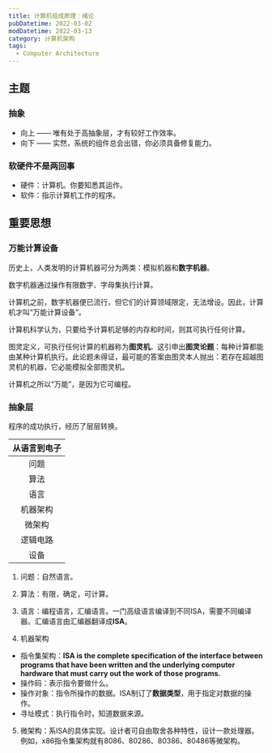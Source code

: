 ```yaml
---
title: 计算机组成原理：绪论
pubDatetime: 2022-03-02
modDatetime: 2022-03-13
category: 计算机架构
tags:
  - Computer Architecture
---
```


## 主题

### 抽象

- 向上 —— 唯有处于高抽象层，才有较好工作效率。
- 向下 —— 实然，系统的组件总会出错，你必须具备修复能力。

### 软硬件不是两回事

- 硬件：计算机。你要知悉其运作。
- 软件：指示计算机工作的程序。

## 重要思想

### 万能计算设备

历史上，人类发明的计算机器可分为两类：模拟机器和**数字机器**。

数字机器通过操作有限数字、字母集执行计算。

计算机之前，数字机器便已流行，但它们的计算领域限定，无法增设。因此，计算机才叫“万能计算设备”。

计算机科学认为，只要给予计算机足够的内存和时间，则其可执行任何计算。

图灵定义，可执行任何计算的机器称为**图灵机**。这引申出**图灵论题**：每种计算都能由某种计算机执行。此论题未得证，最可能的答案由图灵本人抛出：若存在超越图灵机的机器，它必能模拟全部图灵机。

计算机之所以“万能”，是因为它可编程。

### 抽象层

程序的成功执行，经历了层层转换。

| 从语言到电子 |
| :----------: |
|     问题     |
|     算法     |
|     语言     |
|   机器架构   |
|    微架构    |
|   逻辑电路   |
|     设备     |

1. 问题：自然语言。

2. 算法：有限，确定，可计算。

3. 语言：编程语言，汇编语言。一门高级语言编译到不同ISA，需要不同编译器。汇编语言由汇编器翻译成**ISA**。

4. 机器架构

- 指令集架构：**ISA is the complete specification of the interface between programs that have been written and the underlying computer hardware that must carry out the work of those programs.**
- 操作码：表示指令要做什么。
- 操作对象：指令所操作的数据。ISA制订了**数据类型**，用于指定对数据的操作。
- 寻址模式：执行指令时，知道数据来源。

5. 微架构：系ISA的具体实现。设计者可自由取舍各种特性，设计一款处理器。例如，x86指令集架构就有8086、80286、80386、80486等微架构。
